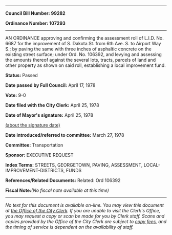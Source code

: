 

********

**Council Bill Number: 99282**
   
**Ordinance Number: 107293**
********

 AN ORDINANCE approving and confirming the assessment roll of L.I.D. No. 6687 for the improvement of S. Dakota St. from 6th Ave. S. to Airport Way S.; by paving the same with three inches of asphaltic concrete on the existing street surface; under Ord. No. 106392, and levying and assessing the amounts thereof against the several lots, tracts, parcels of land and other property as shown on said roll, establishing a local improvement fund.

**Status:** Passed
   
**Date passed by Full Council:** April 17, 1978
   
**Vote:** 9-0
   
**Date filed with the City Clerk:** April 25, 1978
   
**Date of Mayor's signature:** April 25, 1978
   
[(about the signature date)](/~public/approvaldate.htm)
   
   
   
**Date introduced/referred to committee:** March 27, 1978
   
**Committee:** Transportation
   
**Sponsor:** EXECUTIVE REQUEST
   
   
**Index Terms:** STREETS, GEORGETOWN, PAVING, ASSESSMENT, LOCAL-IMPROVEMENT-DISTRICTS, FUNDS

**References/Related Documents:** Related: Ord 106392

**Fiscal Note:**_(No fiscal note available at this time)_
********

_No text for this document is available on-line. You may view this document at [the Office of the City Clerk](http://www.seattle.gov/leg/clerk/contactUs.htm). If you are unable to visit the Clerk's Office, you may request a copy or scan be made for you by Clerk staff. Scans and copies provided by the Office of the City Clerk are subject to [copy fees](http://clerk.seattle.gov/~public/clerkfees.htm), and the timing of service is dependent on the availability of staff._

